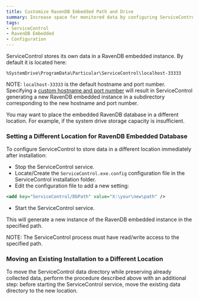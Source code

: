 ```yaml
---
title: Customize RavenDB Embedded Path and Drive
summary: Increase space for monitored data by configuring ServiceControl to save data in a different location other than the default.
tags:
- ServiceControl
- RavenDB Embedded
- Configuration
---
```

ServiceControl stores its own data in a RavenDB embedded instance. By default it is located here:

`%SystemDrive\ProgramData\Particular\ServiceControl\localhost-33333`

NOTE: `localhost-33333` is the default hostname and port number. Specifying a [custom hostname and port number](setting-custom-hostname) will result in ServiceControl generating a new RavenDB embedded instance in a subdirectory corresponding to the new hostname and port number.

You may want to place the embedded RavenDB database in a different location. For example, if the system drive storage capacity is insufficient.

### Setting a Different Location for RavenDB Embedded Database

To configure ServiceControl to store data in a different location immediately after installation:

 * Stop the ServiceControl service.
 * Locate/Create the `ServiceControl.exe.config` configuration file in the ServiceControl installation folder.
 * Edit the configuration file to add a new setting:

```xml
<add key="ServiceControl/DbPath" value="X:\your\new\path" />
```

 * Start the ServiceControl service.
 
This will generate a new instance of the RavenDB embedded instance in the specified path. 

NOTE: The ServiceControl process must have read/write access to the specified path.
 

### Moving an Existing Installation to a Different Location

To move the ServiceControl data directory while preserving already collected data, perform the procedure described above with an additional step: before starting the ServiceControl service, move the existing data directory to the new location.
